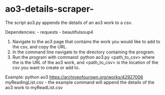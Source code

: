 # ao3-details-scraper-

The script ao3.py appends the details of an ao3 work to a csv. 

Dependencies:  	- requests
			          - beautifulsoup4

1. Navigate to the ao3 page that contains the work you would like to add to the csv, and copy the URL.
2. In the command line navigate to the directory containing the program. 
3. Run the program with command: python ao3.py <URL> <path_to_csv>
	where the <URL> is the URL of the ao3 work, and <path_to_csv> is the location of the csv you want to create or add to.

Example: python ao3 https://archiveofourown.org/works/42927006 myReadingList.csv
	- the example command will append the details of the ao3 work to myReadList.csv 
